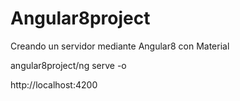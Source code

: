 # Angular8project

Creando un servidor mediante Angular8 con Material

angular8project/ng serve -o

http://localhost:4200
